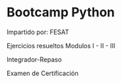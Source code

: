 # Bootcamp Python

Impartido por: FESAT


Ejercicios resueltos Modulos I - II - III

Integrador-Repaso

Examen de Certificación
